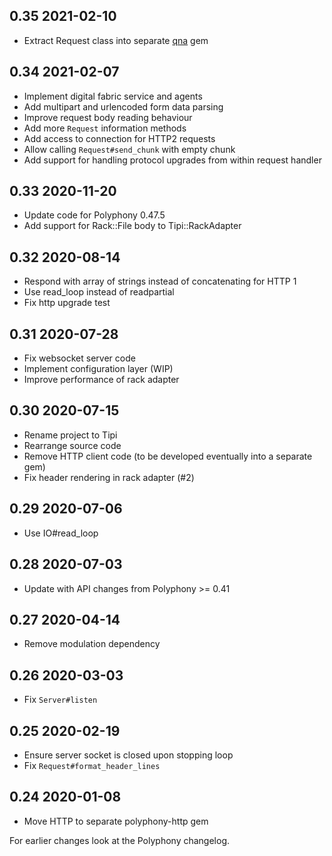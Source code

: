 ## 0.35 2021-02-10

* Extract Request class into separate [qna](https://github.com/digital-fabric/qna) gem

## 0.34 2021-02-07

* Implement digital fabric service and agents
* Add multipart and urlencoded form data parsing
* Improve request body reading behaviour
* Add more `Request` information methods
* Add access to connection for HTTP2 requests
* Allow calling `Request#send_chunk` with empty chunk
* Add support for handling protocol upgrades from within request handler

## 0.33 2020-11-20

* Update code for Polyphony 0.47.5
* Add support for Rack::File body to Tipi::RackAdapter

## 0.32 2020-08-14

* Respond with array of strings instead of concatenating for HTTP 1
* Use read_loop instead of readpartial
* Fix http upgrade test

## 0.31 2020-07-28

* Fix websocket server code
* Implement configuration layer (WIP)
* Improve performance of rack adapter

## 0.30 2020-07-15

* Rename project to Tipi
* Rearrange source code
* Remove HTTP client code (to be developed eventually into a separate gem)
* Fix header rendering in rack adapter (#2)

## 0.29 2020-07-06

* Use IO#read_loop

## 0.28 2020-07-03

* Update with API changes from Polyphony >= 0.41

## 0.27 2020-04-14

* Remove modulation dependency

## 0.26 2020-03-03

* Fix `Server#listen`

## 0.25 2020-02-19

* Ensure server socket is closed upon stopping loop
* Fix `Request#format_header_lines`

## 0.24 2020-01-08

* Move HTTP to separate polyphony-http gem

For earlier changes look at the Polyphony changelog.
